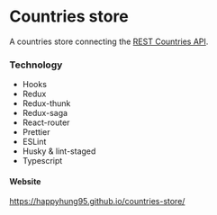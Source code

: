 # Countries store

A countries store connecting the [REST Countries API](https://restcountries.eu/). 

### Technology
* Hooks
* Redux
* Redux-thunk
* Redux-saga
* React-router
* Prettier
* ESLint
* Husky & lint-staged
* Typescript

#### Website
https://happyhung95.github.io/countries-store/
